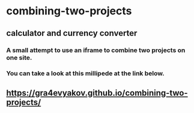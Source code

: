 # combining-two-projects
## calculator and currency converter
### A small attempt to use an iframe to combine two projects on one site.

### You can take a look at this millipede at the link below.
## https://gra4evyakov.github.io/combining-two-projects/
